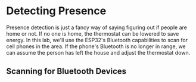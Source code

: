 # Detecting Presence
Presence detection is just a fancy way of saying figuring out if people are home or not. If no one is home, the thermostat can be lowered to save energy. In this lab, we'll use the ESP32's Bluetooth capabilities to scan for cell phones in the area. If the phone's Bluetooth is no longer in range, we can assume the person has left the house and adjust the thermostat down.

## Scanning for Bluetooth Devices
